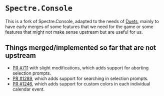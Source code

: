 # `Spectre.Console`

This is a fork of Spectre.Console, adapted to the needs of [Duets](https://github.com/sleepyfran/duets), mainly to have early merges of some features that we need for the game or some features that might not make sense upstream but are useful for us.

## Things merged/implemented so far that are not upstream

-   [PR #711](https://github.com/spectreconsole/spectre.console/pull/711) with slight modifications, which adds support for aborting selection prompts.
-   [PR #1289](https://github.com/spectreconsole/spectre.console/pull/1289), which adds support for searching in selection prompts.
-   [PR #1246](https://github.com/spectreconsole/spectre.console/pull/1246), which adds support for custom colors in each individual calendar event.